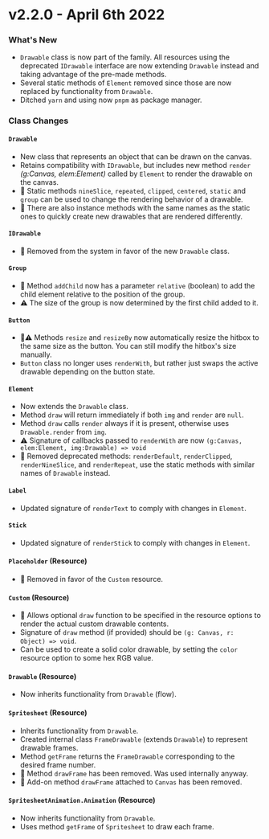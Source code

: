 # v2.2.0 - April 6th 2022

### What's New
- `Drawable` class is now part of the family. All resources using the deprecated `IDrawable` interface are now extending `Drawable` instead and taking advantage of the pre-made methods.
- Several static methods of `Element` removed since those are now replaced by functionality from `Drawable`.
- Ditched `yarn` and using now `pnpm` as package manager.

### Class Changes

#### `Drawable`
- New class that represents an object that can be drawn on the canvas.
- Retains compatibility with `IDrawable`, but includes new method `render` _(g:Canvas, elem:Element)_ called by `Element` to render the drawable on the canvas.
- 🌿 Static methods `nineSlice`, `repeated`, `clipped`, `centered`, `static` and `group` can be used to change the rendering behavior of a drawable.
- 🌿 There are also instance methods with the same names as the static ones to quickly create new drawables that are rendered differently.

#### `IDrawable`
- 🔻 Removed from the system in favor of the new `Drawable` class.

#### `Group`
- 🌿 Method `addChild` now has a parameter `relative` (boolean) to add the child element relative to the position of the group.
- ⚠ The size of the group is now determined by the first child added to it.

#### `Button`
- 🌿⚠ Methods `resize` and `resizeBy` now automatically resize the hitbox to the same size as the button. You can still modify the hitbox's size manually.
- `Button` class no longer uses `renderWith`, but rather just swaps the active drawable depending on the button state.

#### `Element`
- Now extends the `Drawable` class.
- Method `draw` will return immediately if both `img` and `render` are `null`.
- Method `draw` calls `render` always if it is present, otherwise uses `Drawable.render` from `img`.
- ⚠ Signature of callbacks passed to `renderWith` are now `(g:Canvas, elem:Element, img:Drawable) => void`
- 🔻 Removed deprecated methods: `renderDefault`, `renderClipped`, `renderNineSlice`, and `renderRepeat`, use the static methods with similar names of `Drawable` instead.

#### `Label`
- Updated signature of `renderText` to comply with changes in `Element`.

#### `Stick`
- Updated signature of `renderStick` to comply with changes in `Element`.

#### `Placeholder` (Resource)
- 🔻 Removed in favor of the `Custom` resource.

#### `Custom` (Resource)
- 🌿 Allows optional `draw` function to be specified in the resource options to render the actual custom drawable contents.
- Signature of `draw` method (if provided) should be `(g: Canvas, r: Object) => void`.
- Can be used to create a solid color drawable, by setting the `color` resource option to some hex RGB value.

#### `Drawable` (Resource)
- Now inherits functionality from `Drawable` (flow).

#### `Spritesheet` (Resource)
- Inherits functionality from `Drawable`.
- Created internal class `FrameDrawable` (extends `Drawable`) to represent drawable frames.
- Method `getFrame` returns the `FrameDrawable` corresponding to the desired frame number.
- 🔻 Method `drawFrame` has been removed. Was used internally anyway.
- 🔻 Add-on method `drawFrame` attached to `Canvas` has been removed.

#### `SpritesheetAnimation.Animation` (Resource)
- Now inherits functionality from `Drawable`.
- Uses method `getFrame` of `Spritesheet` to draw each frame.
